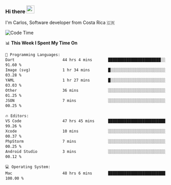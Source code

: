 ### Hi there <img src="https://media.giphy.com/media/hvRJCLFzcasrR4ia7z/giphy.gif" width="25px" height="25px">

I'm Carlos, Software developer from Costa Rica 🇨🇷

[//]: # (<a href="https://app.daily.dev/carum98"><img src="https://github.com/carum98/carum98/blob/main/devcard.svg" width="400" alt="Carlos Umaña Acevedo's Dev Card"/></a>)


<!--START_SECTION:waka-->
![Code Time](http://img.shields.io/badge/Code%20Time-12%2C483%20hrs%2053%20mins-blue)

📊 **This Week I Spent My Time On** 

```text
💬 Programming Languages: 
Dart                     44 hrs 4 mins       ███████████████████████░░   91.60 % 
Image (svg)              1 hr 34 mins        █░░░░░░░░░░░░░░░░░░░░░░░░   03.28 % 
YAML                     1 hr 27 mins        █░░░░░░░░░░░░░░░░░░░░░░░░   03.03 % 
Other                    36 mins             ░░░░░░░░░░░░░░░░░░░░░░░░░   01.25 % 
JSON                     7 mins              ░░░░░░░░░░░░░░░░░░░░░░░░░   00.25 % 

🔥 Editors: 
VS Code                  47 hrs 45 mins      █████████████████████████   99.26 % 
Xcode                    10 mins             ░░░░░░░░░░░░░░░░░░░░░░░░░   00.37 % 
PhpStorm                 7 mins              ░░░░░░░░░░░░░░░░░░░░░░░░░   00.25 % 
Android Studio           3 mins              ░░░░░░░░░░░░░░░░░░░░░░░░░   00.12 % 

💻 Operating System: 
Mac                      48 hrs 6 mins       █████████████████████████   100.00 % 
```


<!--END_SECTION:waka-->
